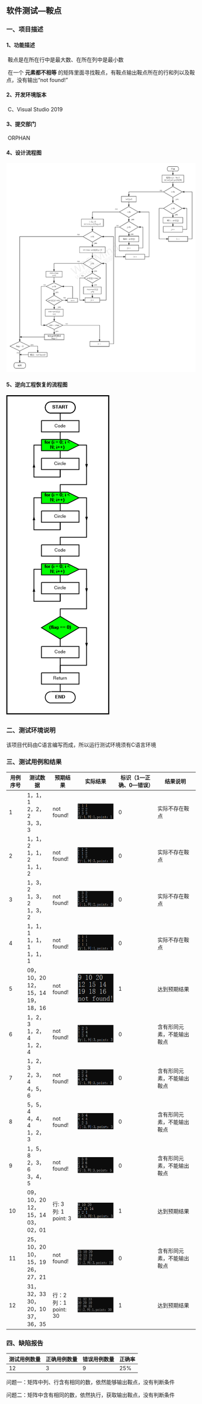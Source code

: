 ## 软件测试—鞍点

### 一、项目描述

#### 1、功能描述

​	鞍点是在所在行中是最大数、在所在列中是最小数

​	在一个 **元素都不相等** 的矩阵里面寻找鞍点，有鞍点输出鞍点所在的行和列以及鞍点，没有输出“not found!”

#### 2、开发环境版本

​	C、Visual Studio 2019

#### 3、提交部门

​	ORPHAN

#### 4、设计流程图

![鞍点](${imgs}/鞍点.png)

#### 5、逆向工程恢复的流程图

![image-20220604124130591](${imgs}/image-20220604124130591.png)

### 二、测试环境说明

该项目代码由C语言编写而成，所以运行测试环境须有C语言环境

### 三、测试用例和结果

| 用例序号 | 测试数据                                   | 预期结果                        | 实际结果                                                     | 标识（1—正确、0—错误） | 结果说明                   |
| -------- | ------------------------------------------ | ------------------------------- | ------------------------------------------------------------ | ---------------------- | -------------------------- |
| 1        | 1，1，1<br />2，2，2<br />3，3，3          | not found!                      | ![image-20220604161229543](${imgs}/image-20220604161229543.png) | 0                      | 实际不存在鞍点             |
| 2        | 1，1，2<br />1，1，2<br />1，1，2          | not found!                      | ![image-20220604161259109](${imgs}/image-20220604161259109.png) | 0                      | 实际不存在鞍点             |
| 3        | 1，3，2<br />1，3，2<br />1，3，2          | not found!                      | ![image-20220604161334968](${imgs}/image-20220604161334968.png) | 0                      | 实际不存在鞍点             |
| 4        | 1，1，1<br />1，1，1<br />1，1，1          | not found!                      | ![image-20220604161357330](${imgs}/image-20220604161357330.png) | 0                      | 实际不存在鞍点             |
| 5        | 09，10，20<br />12，15，14<br />19，18，16 | not found!                      | ![image-20220604161434625](${imgs}/image-20220604161434625.png) | 1                      | 达到预期结果               |
| 6        | 1，2，3<br />1，2，4<br />1，2，4          | not found!                      | ![image-20220604161534104](${imgs}/image-20220604161534104.png) | 0                      | 含有形同元素，不能输出鞍点 |
| 7        | 1，2，3<br />2，3，4<br />4，5，6          | not found!                      | ![image-20220604161500550](${imgs}/image-20220604161500550.png) | 0                      | 含有形同元素，不能输出鞍点 |
| 8        | 5，5，4<br />4，4，4<br />1，2，3          | not found!                      | ![image-20220604161614192](${imgs}/image-20220604161614192.png) | 0                      | 含有形同元素，不能输出鞍点 |
| 9        | 1，5，8<br />2，3，6<br />3，4，5          | not found!                      | ![image-20220604161714858](${imgs}/image-20220604161714858.png) | 0                      | 含有形同元素，不能输出鞍点 |
| 10       | 09，10，20<br />12，15，14<br />03，02，01 | 行: 3<br />列: 1<br />point: 3  | ![image-20220604161740919](${imgs}/image-20220604161740919.png) | 1                      | 达到预期结果               |
| 11       | 25，10，20<br />10，15，19<br />26，27，21 | not found!                      | ![image-20220604161822698](${imgs}/image-20220604161822698.png) | 0                      | 含有形同元素，不能输出鞍点 |
| 12       | 31，32，33<br />30，20，10<br />37，36，35 | 行：2<br />列：1<br />point: 30 | ![image-20220604161906552](${imgs}/image-20220604161906552.png) | 1                      | 达到预期结果               |

### 四、缺陷报告

| 测试用例数量 | 正确用例数量 | 错误用例数量 | 正确率 |
| ------------ | ------------ | ------------ | ------ |
| 12           | 3            | 9            | 25%    |

问题一：矩阵中列、行含有相同的数，依然能够输出鞍点，没有判断条件

问题二：矩阵中含有相同的数，依然执行，获取输出鞍点，没有判断条件
